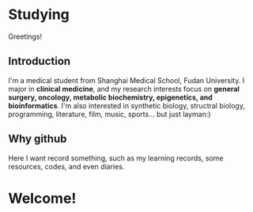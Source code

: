 # Studying
Greetings!
## Introduction
I'm a medical student from Shanghai Medical School, Fudan University. I major in **clinical medicine**, and my research interests focus on **general surgery, oncology, metabolic biochemistry, epigenetics, and bioinformatics**. I'm also interested in synthetic biology, structral biology, programming, literature, film, music, sports... but just layman:) 
## Why github
Here I want record something, such as my learning records, some resources, codes, and even diaries.
# Welcome!
